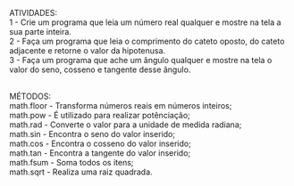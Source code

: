 ATIVIDADES:<br>
1 - Crie um programa que leia um número real qualquer e mostre na tela a sua parte inteira.<br>
2 - Faça um programa que leia o comprimento do cateto oposto, do cateto adjacente e retorne o valor da hipotenusa.<br>
3 - Faça um programa que ache um ângulo qualquer e mostre na tela o valor do seno, cosseno e tangente desse ângulo.<br><br>

MÉTODOS:<br>
math.floor - Transforma números reais em números inteiros;<br>
math.pow - É utilizado para realizar potênciação;<br>
math.rad - Converte o valor para a unidade de medida radiana;<br>
math.sin - Encontra o seno do valor inserido;<br>
math.cos - Encontra o cosseno do valor inserido;<br>
math.tan - Encontra a tangente do valor inserido;<br>
math.fsum - Soma todos os itens;<br>
math.sqrt - Realiza uma raiz quadrada.
